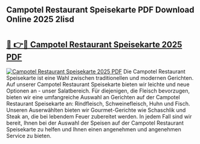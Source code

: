 ## Campotel Restaurant Speisekarte PDF Download Online 2025 2lisd

# <h2><a href="http://gc71m3o.nevu.top/?p=Campotel+Restaurant+Speisekarte">🔗 👉🔴 Campotel Restaurant Speisekarte 2025 PDF</a></h2>

[![Campotel Restaurant Speisekarte 2025 PDF](https://i.imgur.com/dBaPXMq.png)](http://gc71m3o.nevu.top/?p=Campotel+Restaurant+Speisekarte)
Die Campotel Restaurant Speisekarte ist eine Wahl zwischen traditionellen und modernen Gerichten. Auf unserer Campotel Restaurant Speisekarte bieten wir leichte und neue Optionen an - unser Salatbereich. Für diejenigen, die Fleisch bevorzugen, bieten wir eine umfangreiche Auswahl an Gerichten auf der Campotel Restaurant Speisekarte an: Rindfleisch, Schweinefleisch, Huhn und Fisch. Unseren Auserwählten bieten wir Gourmet-Gerichte wie Schaschlik und Steak an, die bei lebendem Feuer zubereitet werden. In jedem Fall sind wir bereit, Ihnen bei der Auswahl der Speisen auf der Campotel Restaurant Speisekarte zu helfen und Ihnen einen angenehmen und angenehmen Service zu bieten.
